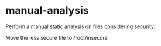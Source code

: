 # manual-analysis
Perform a manual static analysis on files considering security.

Move the less secure file to /root/insecure
